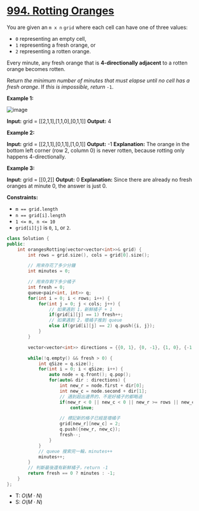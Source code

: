 # [994\. Rotting Oranges](https://leetcode.com/problems/rotting-oranges/)

You are given an `m x n` `grid` where each cell can have one of three values:

- `0` representing an empty cell,
- `1` representing a fresh orange, or
- `2` representing a rotten orange.

Every minute, any fresh orange that is **4-directionally adjacent** to a rotten orange becomes rotten.

Return _the minimum number of minutes that must elapse until no cell has a fresh orange_. If _this is impossible, return_ `-1`.

**Example 1:**

![image](https://assets.leetcode.com/uploads/2019/02/16/oranges.png)

**Input:** grid = \[\[2,1,1\],\[1,1,0\],\[0,1,1\]\]
**Output:** 4

**Example 2:**

**Input:** grid = \[\[2,1,1\],\[0,1,1\],\[1,0,1\]\]
**Output:** -1
**Explanation:** The orange in the bottom left corner (row 2, column 0) is never rotten, because rotting only happens 4-directionally.

**Example 3:**

**Input:** grid = \[\[0,2\]\]
**Output:** 0
**Explanation:** Since there are already no fresh oranges at minute 0, the answer is just 0.

**Constraints:**

- `m == grid.length`
- `n == grid[i].length`
- `1 <= m, n <= 10`
- `grid[i][j]` is `0`, `1`, or `2`.

```cpp
class Solution {
public:
    int orangesRotting(vector<vector<int>>& grid) {
        int rows = grid.size(), cols = grid[0].size();

        // 用來存花了多少分鐘
        int minutes = 0;

        // 用來存剩下多少橘子
        int fresh = 0;
        queue<pair<int, int>> q;
        for(int i = 0; i < rows; i++) {
            for(int j = 0; j < cols; j++) {
                // 如果遇到 1，新鮮橘子 + 1
                if(grid[i][j] == 1) fresh++;
                // 如果遇到 2，壞橘子推到 queue
                else if(grid[i][j] == 2) q.push({i, j});
            }
        }

        vector<vector<int>> directions = {{0, 1}, {0, -1}, {1, 0}, {-1, 0}};

        while(!q.empty() && fresh > 0) {
            int qSize = q.size();
            for(int i = 0; i < qSize; i++) {
                auto node = q.front(); q.pop();
                for(auto& dir : directions) {
                    int new_r = node.first + dir[0];
                    int new_c = node.second + dir[1];
                    // 遇到超出邊界的、不是好橘子的都略過
                    if(new_r < 0 || new_c < 0 || new_r >= rows || new_c >= cols || grid[new_r][new_c] != 1)
                        continue;

                    // 標記新的格子已經是壞橘子
                    grid[new_r][new_c] = 2;
                    q.push({new_r, new_c});
                    fresh--;
                }
            }
            // queue 搜索完一輪，minutes++
            minutes++;
        }
        // 判斷最後還有新鮮橘子，return -1
        return fresh == 0 ? minutes : -1;
    }
};
```

- T: $O(M \cdot N)$
- S: $O(M \cdot N)$
